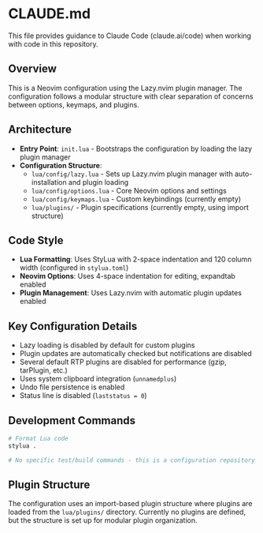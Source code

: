 # CLAUDE.md

This file provides guidance to Claude Code (claude.ai/code) when working with code in this repository.

## Overview

This is a Neovim configuration using the Lazy.nvim plugin manager. The configuration follows a modular structure with clear separation of concerns between options, keymaps, and plugins.

## Architecture

- **Entry Point**: `init.lua` - Bootstraps the configuration by loading the lazy plugin manager
- **Configuration Structure**:
  - `lua/config/lazy.lua` - Sets up Lazy.nvim plugin manager with auto-installation and plugin loading
  - `lua/config/options.lua` - Core Neovim options and settings
  - `lua/config/keymaps.lua` - Custom keybindings (currently empty)
  - `lua/plugins/` - Plugin specifications (currently empty, using import structure)

## Code Style

- **Lua Formatting**: Uses StyLua with 2-space indentation and 120 column width (configured in `stylua.toml`)
- **Neovim Options**: Uses 4-space indentation for editing, expandtab enabled
- **Plugin Management**: Uses Lazy.nvim with automatic plugin updates enabled

## Key Configuration Details

- Lazy loading is disabled by default for custom plugins
- Plugin updates are automatically checked but notifications are disabled
- Several default RTP plugins are disabled for performance (gzip, tarPlugin, etc.)
- Uses system clipboard integration (`unnamedplus`)
- Undo file persistence is enabled
- Status line is disabled (`laststatus = 0`)

## Development Commands

```bash
# Format Lua code
stylua .

# No specific test/build commands - this is a configuration repository
```

## Plugin Structure

The configuration uses an import-based plugin structure where plugins are loaded from the `lua/plugins/` directory. Currently no plugins are defined, but the structure is set up for modular plugin organization.